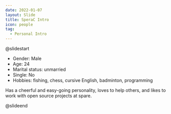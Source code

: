 ```yaml
---
date: 2022-01-07
layout: Slide
title: SperaC Intro
icon: people
tag:
  - Personal Intro
---
```


@slidestart

- Gender: Male
- Age: 24
- Marital status: unmarried
- Single: No
- Hobbies: fishing, chess, cursive English, badminton, programming

Has a cheerful and easy-going personality, loves to help others, and likes to work with open source projects at spare.

@slideend
